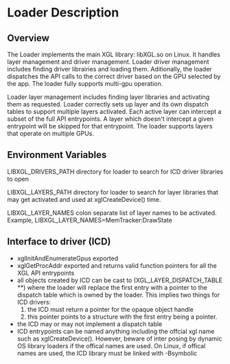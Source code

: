 # Loader Description 

## Overview
The Loader implements the main XGL library: libXGL.so on Linux.  It handles
layer management and driver management.  Loader driver management includes
finding driver librairies and loading them.  Aditionally, the loader dispatches
the API calls to the correct driver based on the GPU selected by the app. The
loader fully supports multi-gpu  operation.

Loader layer management includes finding layer libraries and activating them
as requested.  Loader correctly sets up layer and its own dispatch tables to
support multiple layers activated.  Each active layer can intercept a subset of
the full API entrypoints.  A layer which doesn't intercept a given entrypoint
will be skipped for that entrypoint.  The loader supports layers that operate
on multiple GPUs.

## Environment Variables
LIBXGL\_DRIVERS\_PATH  directory for loader to search for ICD driver libraries to open

LIBXGL\_LAYERS\_PATH   directory for loader to search for layer libraries that may get activated  and used at xglCreateDevice() time.

LIBXGL\_LAYER\_NAMES   colon separate list of layer names to be activated. Example,
   LIBXGL\_LAYER\_NAMES=MemTracker:DrawState

## Interface to driver (ICD)
- xglInitAndEnumerateGpus exported
- xglGetProcAddr exported and returns valid function pointers for all the XGL API entrypoints
- all objects created by ICD can be cast to (XGL\_LAYER\_DISPATCH\_TABLE **)
 where the loader will replace the first entry with a pointer to the dispatch table which is
 owned by the loader. This implies two things for ICD drivers:
  1. the ICD must return a pointer for the opaque object handle
  2. this pointer points to a structure with the first entry being a pointer.
- the ICD may or may not implement a dispatch table
- ICD entrypoints can be named anything including the offcial xgl name such as xglCreateDevice().  However, beware of inter
posing by dynamic OS library loaders if the offical names are used.  On Linux,
if offical names are used, the ICD library must be linked with -Bsymbolic

